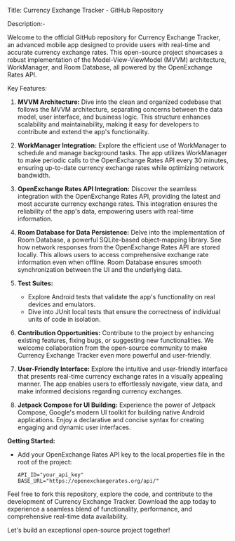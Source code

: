 Title: Currency Exchange Tracker - GitHub Repository

Description:-

Welcome to the official GitHub repository for Currency Exchange Tracker, an advanced mobile app designed to provide users with real-time and accurate currency exchange rates. This open-source project showcases a robust implementation of the Model-View-ViewModel (MVVM) architecture, WorkManager, and Room Database, all powered by the OpenExchange Rates API.

Key Features:

1. **MVVM Architecture:**
   Dive into the clean and organized codebase that follows the MVVM architecture, separating concerns between the data model, user interface, and business logic. This structure enhances scalability and maintainability, making it easy for developers to contribute and extend the app's functionality.   

3. **WorkManager Integration:**
   Explore the efficient use of WorkManager to schedule and manage background tasks. The app utilizes WorkManager to make periodic calls to the OpenExchange Rates API every 30 minutes, ensuring up-to-date currency exchange rates while optimizing network bandwidth.

4. **OpenExchange Rates API Integration:**
   Discover the seamless integration with the OpenExchange Rates API, providing the latest and most accurate currency exchange rates. This integration ensures the reliability of the app's data, empowering users with real-time information.

5. **Room Database for Data Persistence:**
   Delve into the implementation of Room Database, a powerful SQLite-based object-mapping library. See how network responses from the OpenExchange Rates API are stored locally. This allows users to access comprehensive exchange rate information even when offline. Room Database ensures smooth synchronization between the UI and the underlying data.

6. **Test Suites:**
   - Explore Android tests that validate the app's functionality on real devices and emulators.
   - Dive into JUnit local tests that ensure the correctness of individual units of code in isolation.

7. **Contribution Opportunities:**
   Contribute to the project by enhancing existing features, fixing bugs, or suggesting new functionalities. We welcome collaboration from the open-source community to make Currency Exchange Tracker even more powerful and user-friendly.

8. **User-Friendly Interface:**
   Explore the intuitive and user-friendly interface that presents real-time currency exchange rates in a visually appealing manner. The app enables users to effortlessly navigate, view data, and make informed decisions regarding currency exchanges.

9. **Jetpack Compose for UI Building:**
   Experience the power of Jetpack Compose, Google's modern UI toolkit for building native Android applications. Enjoy a declarative and concise syntax for creating engaging and dynamic user interfaces.   

**Getting Started:**
   - Add your OpenExchange Rates API key to the local.properties file in the root of the project:
     ```
     API_ID="your_api_key"
     BASE_URL="https://openexchangerates.org/api/"
     ```

Feel free to fork this repository, explore the code, and contribute to the development of Currency Exchange Tracker. Download the app today to experience a seamless blend of functionality, performance, and comprehensive real-time data availability.

Let's build an exceptional open-source project together!
